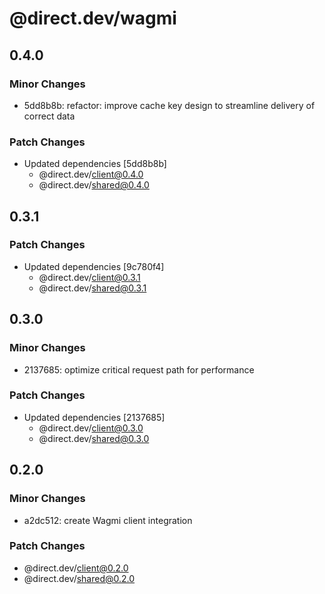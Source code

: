 # @direct.dev/wagmi

## 0.4.0

### Minor Changes

- 5dd8b8b: refactor: improve cache key design to streamline delivery of correct data

### Patch Changes

- Updated dependencies [5dd8b8b]
  - @direct.dev/client@0.4.0
  - @direct.dev/shared@0.4.0

## 0.3.1

### Patch Changes

- Updated dependencies [9c780f4]
  - @direct.dev/client@0.3.1
  - @direct.dev/shared@0.3.1

## 0.3.0

### Minor Changes

- 2137685: optimize critical request path for performance

### Patch Changes

- Updated dependencies [2137685]
  - @direct.dev/client@0.3.0
  - @direct.dev/shared@0.3.0

## 0.2.0

### Minor Changes

- a2dc512: create Wagmi client integration

### Patch Changes

- @direct.dev/client@0.2.0
- @direct.dev/shared@0.2.0
